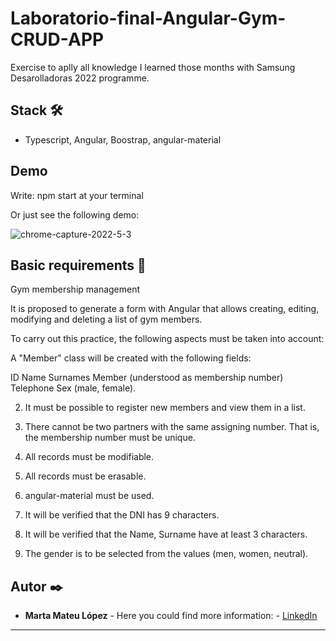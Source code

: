# Laboratorio-final-Angular-Gym-CRUD-APP

 Exercise to aplly all knowledge I learned those months with Samsung Desarolladoras 2022 programme.
 
 ## Stack 🛠️

 * Typescript, Angular, Boostrap, angular-material
 
 
 ## Demo
 
 Write: npm start at your terminal
 
 Or just see the following demo:
 
 ![chrome-capture-2022-5-3](https://user-images.githubusercontent.com/51968093/171884266-a04c67f0-13ec-46e9-9090-d71d318fe14d.gif)

 ## Basic requirements 🔧
 
Gym membership management

It is proposed to generate a form with Angular that allows creating, editing, modifying and deleting a list of gym members.


To carry out this practice, the following aspects must be taken into account:

A "Member" class will be created with the following fields:

ID
Name
Surnames
Member (understood as membership number)
Telephone
Sex (male, female).

2. It must be possible to register new members and view them in a list.

3. There cannot be two partners with the same assigning number. That is, the membership number must be unique.

4. All records must be modifiable.

5. All records must be erasable.

6. angular-material must be used.

7. It will be verified that the DNI has 9 characters.

8. It will be verified that the Name, Surname have at least 3 characters.

9. The gender is to be selected from the values ​(men, women, neutral).
                                                                                                                
   

## Autor ✒️

* **Marta Mateu López** - Here you could find more information: - [LinkedIn](https://www.linkedin.com/in/marta-mateu/)

---

